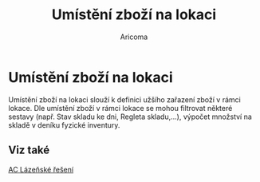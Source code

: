 ﻿---
    title: "Umístění zboží na lokaci"
    author: Aricoma
    ms.date: 04/30/2018
    ms.topic: article
    ms.prod: dynamics-nav-2017
    ms.contentlocale: cs-cz
    ms.lasthandoff: 04/30/2018
---

# Umístění zboží na lokaci

Umístění zboží na lokaci slouží k definici užšího zařazení zboží v rámci lokace. Dle umístění zboží v rámci lokace se mohou filtrovat některé sestavy (např. Stav skladu ke dni, Regleta skladu,…), výpočet množství na skladě v deníku fyzické inventury. 

## <a name="see-also"></a>Viz také
[AC Lázeňské řešení](ac-spa-solution.md)